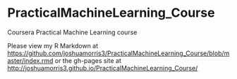 # PracticalMachineLearning_Course
Coursera Practical Machine Learning course

Please view my R Markdown at https://github.com/joshuamorris3/PracticalMachineLearning_Course/blob/master/index.rmd or the gh-pages site at http://joshuamorris3.github.io/PracticalMachineLearning_Course/
